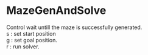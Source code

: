 # MazeGenAndSolve

Control
wait untill the maze is successfully generated.  
s : set start position  
g : set goal position.  
r : run solver.  
